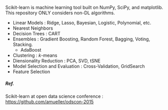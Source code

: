 Scikit-learn is machine learning tool built on NumPy, SciPy, and matplotlib.
This repository ONLY considers non-DL algorithms.

- Linear Models : Ridge, Lasso, Bayesian, Logistic, Polynomial, etc.
- Nearest Neighbors
- Decision Trees : CART
- Ensembles : Gradient Boosting, Random Forest, Bagging, Voting, Stacking.
  - AdaBoost
- Clustering : $k$-means
- Diensionality Reduction : PCA, SVD, tSNE
- Model Selection and Evaluation : Cross-Validation, GridSearch
- Feature Selection

##### Ref.
Scikit-learn at open data science conference : https://github.com/amueller/odscon-2015
